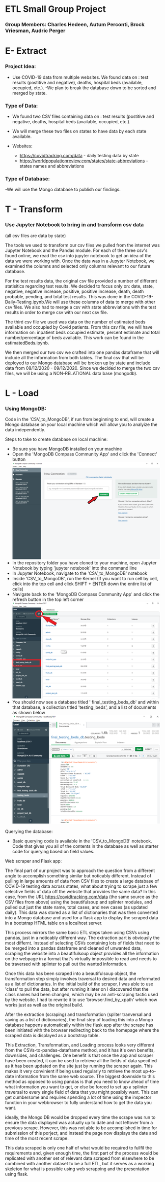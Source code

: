 # ETL Small Group Project
### Group Members: Charles Hedeen, Autum Perconti, Brock Vriesman, Audric Perger


# E- Extract
### Project Idea: 
* Use COVID-19 data from multiple websites. We found data on : test results (postitive and negative), deaths, hospital beds (available, occupied, etc.).
-We plan to break the database down to be sorted and merged by state.

### Type of Data:
 * We found two CSV files containing data on : test results (postitive and negative, deaths, hospital beds (available, occupied, etc.).
 * We will merge these two files on states to have data by each state available.

* Websites:
    * https://covidtracking.com/data - daily testing data by state
    * https://worldpopulationreview.com/states/state-abbreviations - states names and abbreviations

### Type of Database:
-We will use the Mongo database to publish our findings.


# T - Transform
### Use Jupyter Notebook to bring in and transform csv data
(all csv files are data by state)

The tools we used to transform our csv files we pulled from the internet was Jupyter Notebook and the Pandas module. For each of the three csv's found online, we read the csv into jupyter notebook to get an idea of the data we were working with. Once the data was in a Jupyter Notebook, we examined the columns and selected only columns relevant to our future database.

For the test results data, the original csv file provided a number of different statisitics regarding test results. We decided to focus only on: date, state, negative, negative increase, positive, positive increase, death, death probable, pending, and total test results. This was done in the COVID-19-Daily-Testing.ipynb.We will use these columns of data to merge with other csv files.
We also had to merge a csv with state abbreviations with the test results in order to merge csv with our next csv file.

The third csv file we used was data on the number of estimated beds available and occupied by Covid patients. From this csv file, we will have information on: inpatient beds occupied estimate, percent estimate and total number/percentage of beds available. This work can be found in the estimatedBeds.ipynb.

We then merged our two csv we crafted into one pandas dataframe that will include all the information from both tables. The final csv that will be deployed to our Mongo database will be broken up by state and include data from 08/12/2020 - 09/12/2020. Since we decided to merge the two csv files, we will be using a NON-RELATIONAL data base (mongodb). 


# L - Load
### Using MongoDB:
Code in the 'CSV_to_MongoDB', if run from beginning to end, will create a Mongo database on your local machine which will allow you to analyize the data independently.

Steps to take to create database on local machine:
* Be sure you have MongoDB installed on your machine
* Open the 'MongoDB Compass Community App' and click the 'Connect' button
![MongoDB Compass Community App Home Page](/Readme_files/Images/MongoDB_Home_Screen.png)
* In the repository folder you have cloned to your machine, open Jupyter Notebook by typing 'jupyter notebook' into the command line
* In Jupyter Notebook, navigate to the 'CSV_to_MongoDB' notebook
* Inside 'CSV_to_MongoDB', run the Kernel (If you want to run cell by cell, click into the top cell and click SHIFT + ENTER down the entire list of cells)
* Navigate back to the 'MongoDB Compass Community App' and click the refresh button in the top left corner
![Refresh DB List](/Readme_files/Images/Refresh_DB_List.png)
* You should now see a database titled '  final_testing_beds_db' and within that database, a collection titled 'testing_beds', and a list of documents as shown below
![Final Data Display](/Readme_files/Images/Final_Data_Display.png)

Querying the database:
* Basic querying code is available in the 'CSV_to_MongoDB' notebook. Code that gives you all of the contents in the database as well as starter code for querying based on field values.

Web scraper and Flask app:

The final part of our project was to approach the question from a different angle to accomplish something similar but noticably different. Instead of pulling in large amounts of data from CSV files to create a large database of COVID-19 testing data across states, what about trying to scrape just a few selective fields of data off the website that provides the same data? In this case, from the URL https://covidtracking.com/data (the same source as the CSV files from above) using the beautifulsoup and splinter modules, and pulled out just the state name, total cases, and new cases (as updated daily). This data was stored as a list of dictionaries that was then converted into a Mongo database and used for a flask app to display the scraped data in a bootstrap HTML table on a localhost server.

This process mirrors the same basic ETL steps taken using CSVs using pandas, just in a noticably different way. The extraction part is obviously the most differnt. Instead of selecting CSVs containing lots of fields that need to be merged into a pandas dataframe and cleaned of unwanted data, scraping the website into a beautifulsoup object provides all the information on the webpage in a format that's virtually impossible to read and needs to be traversed with splinter to pull out the wanted information.

Once this data has been scraped into a beautifulsoup object, the transformation step simply involves traversal to desired data and reformated as a list of dictionaries. In the initial build of the scraper, I was able to use 'class' to pull the data, but after running it later on I discovered that the class names had been changed, which may be an anti-scraping tactic used by the website. I had to rewrite it to use 'browser.find_by_xpath' which now works just as well as the original build. 

After the extraction (scraping) and transformation (spliter tranversal and saving as a list of dictionaries), the final step of loading this into a Mongo database happens automatically within the flask app after the scrape has been initiated with the browser redirecting back to the homepage where the scraped data is displayed as a bootstrap table. 

This Extraction, Transformation, and Loading process looks very different from the CSVs-to-pandas-dataframe method, and it has it's own benefits, downsides, and challenges. One benefit is that once the app and scraper have been created, it can be used to retrieve all the fields of data specified as it has been updated on the site just by running the scraper again. This makes it very convinient if being used regularly to retrieve the most up-to-date information from the same web source. The biggest downside to this method as opposed to using pandas is that you need to know ahead of time what information you want to get, or else be forced to set up a splinter traversal to every single field of data that you might possibly want. This can get cumbersome and requires spending a lot of time using the inspector function in your webbrowser to fully understand how to get the data you want. 

ideally, the Mongo DB would be dropped every time the scrape was run to ensure the data displayed was actually up to date and not leftover from a previous scrape. However, this was not able to be accomplished in time for submission of this porject, and instead the page now displays the date and time of the most recent scrape. 

This data scraped is only one half of what would be required to fullfil the requirements and, given enough time, the first part of the process would be replicated with another set of relevant data scraped from elsewhere to be combined with another dataset to be a full ETL, but it serves as a working skeleton for what is possible using web scrapping and the presentation using flask.
